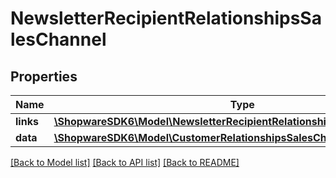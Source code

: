 # NewsletterRecipientRelationshipsSalesChannel

## Properties
Name | Type | Description | Notes
------------ | ------------- | ------------- | -------------
**links** | [**\ShopwareSDK6\Model\NewsletterRecipientRelationshipsSalesChannelLinks**](NewsletterRecipientRelationshipsSalesChannelLinks.md) |  | [optional] 
**data** | [**\ShopwareSDK6\Model\CustomerRelationshipsSalesChannelData**](CustomerRelationshipsSalesChannelData.md) |  | [optional] 

[[Back to Model list]](../../README.md#documentation-for-models) [[Back to API list]](../../README.md#documentation-for-api-endpoints) [[Back to README]](../../README.md)

